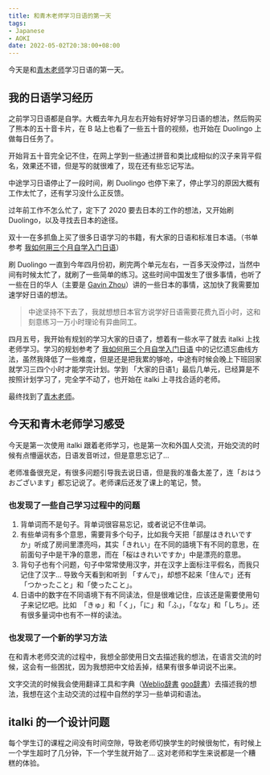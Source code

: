 ```yaml
---
title: 和青木老师学习日语的第一天
tags:
- Japanese
- AOKI
date: 2022-05-02T20:38:00+08:00
---
```


今天是和[青木老师](https://www.italki.com/teacher/11120344)学习日语的第一天。

<!--more-->

## 我的日语学习经历

之前学习日语都是自学。大概去年九月左右开始有好好学习日语的想法，然后购买了熊本的五十音卡片，在 B 站上也看了一些五十音的视频，也开始在 Duolingo 上做每日任务了。

开始背五十音完全记不住，在网上学到一些通过拼音和类比成相似的汉子来背平假名，效果还不错，但是写的就很难了，现在还有些忘记写法。

中途学习日语停止了一段时间，刷 Duolingo 也停下来了，停止学习的原因大概有工作太忙了，还有学习没什么正反馈。

过年前工作不怎么忙了，定下了 2020 要去日本的工作的想法，又开始刷 Duolingo，以及寻找去日本的途径。

双十一在多抓鱼上买了很多日语学习的书籍，有大家的日语和标准日本语。（书单参考 [我如何用三个月自学入门日语](http://numbbbbb.com/2016/07/04/20160704_%E6%88%91%E5%A6%82%E4%BD%95%E7%94%A8%E4%B8%89%E4%B8%AA%E6%9C%88%E5%85%A5%E9%97%A8%E6%97%A5%E8%AF%AD/)）

刷 Duolingo 一直到今年四月份初，刷完两个单元左右，一百多天没停过，当然中间有时候太忙了，就刷了一些简单的练习。这些时间中国发生了很多事情，也听了一些在日的华人（主要是 [Gavin Zhou](https://www.youtube.com/c/gavinzhou)）讲的一些日本的事情，这加快了我需要加速学好日语的想法。

> 中途坚持不下去了，我就想想日本官方说学好日语需要花费九百小时，这和刻意练习一万小时理论有异曲同工。

四月五号，我开始有规划的学习大家的日语了，想着有一些水平了就去 italki 上找老师学习。学习的规划参考了 [我如何用三个月自学入门日语](http://numbbbbb.com/2016/07/04/20160704_%E6%88%91%E5%A6%82%E4%BD%95%E7%94%A8%E4%B8%89%E4%B8%AA%E6%9C%88%E5%85%A5%E9%97%A8%E6%97%A5%E8%AF%AD/) 中的记忆遗忘曲线方法，虽然我降低了一些难度，但是还是把我累的够呛，中途有时候会晚上下班回家就学习三四个小时才能学完计划。学到 「大家的日语1」最后几单元，已经算是不按照计划学习了，完全学不动了，也开始在 italki 上寻找合适的老师。

最终找到了[青木老师](https://www.italki.com/teacher/11120344)。

## 今天和青木老师学习感受

今天是第一次使用 italki 跟着老师学习，也是第一次和外国人交流，开始交流的时候有点懵逼状态，日语发音听过，但是意思忘记了...

老师准备很充足，有很多问题引导我去说日语，但是我的准备太差了，连「おはうおございます」都忘记说了。老师课后还发了课上的笔记，赞。

### 也发现了一些自己学习过程中的问题

1. 背单词而不是句子。背单词很容易忘记，或者说记不住单词。
2. 有些单词有多个意思，需要背多个句子，比如我今天把「部屋はきれいですか」听成了房间里漂亮吗，其实「きれい」在不同的語境下有不同的意思，在前面句子中是干净的意思，而在「桜はきれいですか」中是漂亮的意思。
3. 背句子也有个问题，句子中常常使用汉字，并在汉字上面标注平假名，而我只记住了汉字... 导致今天看到和听到 「すんで」，却想不起来「住んで」还有「つかったこと」和「使ったこと」。
4. 日语中的数字在不同语境下有不同读法，但是很难记住，应该还是需要使用句子来记忆吧。比如　「きゅ」和「く」，「に」和「ふ」，「なな」和「しち」。还有很多量词中也有不一样的读法。

### 也发现了一个新的学习方法

在和青木老师交流的过程中，我想全部使用日文去描述我的想法，在语言交流的时候，这会有一些困扰，因为我想把中文给丢掉，结果有很多单词说不出来。

文字交流的时候我会使用翻译工具和字典（[Weblio辞書](https://www.weblio.jp/) [goo辞書](https://dictionary.goo.ne.jp/)）去描述我的想法，我想在这个主动交流的过程中自然的学习一些单词和语法。

## italki 的一个设计问题

每个学生订的课程之间没有时间空隙，导致老师切换学生的时候很匆忙，有时候上一个学生超时了几分钟，下一个学生就开始了... 这对老师和学生来说都是一个糟糕的体验。

